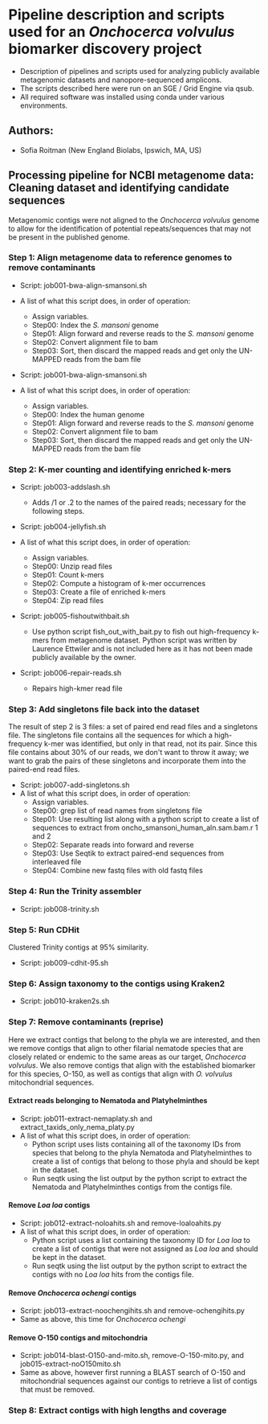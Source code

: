 # Pipeline description and scripts used for an *Onchocerca volvulus* biomarker discovery project
- Description of pipelines and scripts used for analyzing publicly available metagenomic datasets and nanopore-sequenced amplicons.
- The scripts described here were run on an SGE / Grid Engine via qsub.
- All required software was installed using conda under various environments.

## Authors:
- Sofia Roitman (New England Biolabs, Ipswich, MA, US)

## Processing pipeline for NCBI metagenome data: Cleaning dataset and identifying candidate sequences
Metagenomic contigs were not aligned to the *Onchocerca volvulus* genome to allow for the identification of potential repeats/sequences that may not be present in the published genome.

### Step 1: Align metagenome data to reference genomes to remove contaminants
- Script: job001-bwa-align-smansoni.sh
- A list of what this script does, in order of operation:
  - Assign variables.
  - Step00: Index the *S. mansoni* genome
  - Step01: Align forward and reverse reads to the *S. mansoni* genome
  - Step02: Convert alignment file to bam
  - Step03: Sort, then discard the mapped reads and get only the UN-MAPPED reads from the bam file

- Script: job001-bwa-align-smansoni.sh
- A list of what this script does, in order of operation:
  - Assign variables.
  - Step00: Index the human genome
  - Step01: Align forward and reverse reads to the *S. mansoni* genome
  - Step02: Convert alignment file to bam
  - Step03: Sort, then discard the mapped reads and get only the UN-MAPPED reads from the bam file

### Step 2: K-mer counting and identifying enriched k-mers
- Script: job003-addslash.sh
  - Adds /1 or .2 to the names of the paired reads; necessary for the following steps.

- Script: job004-jellyfish.sh
- A list of what this script does, in order of operation:
  - Assign variables.
  - Step00: Unzip read files
  - Step01: Count k-mers
  - Step02: Compute a histogram of k-mer occurrences
  - Step03: Create a file of enriched k-mers
  - Step04: Zip read files

- Script: job005-fishoutwithbait.sh
  - Use python script fish_out_with_bait.py to fish out high-frequency k-mers from metagenome dataset. Python script was written by Laurence Ettwiler and is not included here as it has not been made publicly available by the owner.

- Script: job006-repair-reads.sh
  - Repairs high-kmer read file

### Step 3: Add singletons file back into the dataset
The result of step 2 is 3 files: a set of paired end read files and a singletons file. The singletons file contains all the sequences for which a high-frequency k-mer was identified, but only in that read, not its pair. Since this file contains about 30% of our reads, we don't want to throw it away; we want to grab the pairs of these singletons and incorporate them into the paired-end read files.

- Script: job007-add-singletons.sh
- A list of what this script does, in order of operation:
  - Assign variables.
  - Step00: grep list of read names from singletons file
  - Step01: Use resulting list along with a python script to create a list of sequences to extract from oncho_smansoni_human_aln.sam.bam.r 1 and 2
  - Step02: Separate reads into forward and reverse
  - Step03: Use Seqtik to extract paired-end sequences from interleaved file
  - Step04: Combine new fastq files with old fastq files

### Step 4: Run the Trinity assembler
- Script: job008-trinity.sh

### Step 5: Run CDHit
Clustered Trinity contigs at 95% similarity.
- Script: job009-cdhit-95.sh

### Step 6: Assign taxonomy to the contigs using Kraken2
- Script: job010-kraken2s.sh

### Step 7: Remove contaminants (reprise)
Here we extract contigs that belong to the phyla we are interested, and then we remove contigs that align to other filarial nematode species that are closely related or endemic to the same areas as our target, *Onchocerca volvulus*. We also remove contigs that align with the established biomarker for this species, O-150, as well as contigs that align with *O. volvulus* mitochondrial sequences.

#### Extract reads belonging to Nematoda and Platyhelminthes
- Script: job011-extract-nemaplaty.sh and extract_taxids_only_nema_platy.py
- A list of what this script does, in order of operation:
  - Python script uses lists containing all of the taxonomy IDs from species that belong to the phyla Nematoda and Platyhelminthes to create a list of contigs that belong to those phyla and should be kept in the dataset.
  - Run seqtk using the list output by the python script to extract the Nematoda and Platyhelminthes contigs from the contigs file.
 
#### Remove *Loa loa* contigs
- Script: job012-extract-noloahits.sh and remove-loaloahits.py
- A list of what this script does, in order of operation:
  - Python script uses a list containing the taxonomy ID for *Loa loa* to create a list of contigs that were not assigned as *Loa loa* and should be kept in the dataset.
  - Run seqtk using the list output by the python script to extract the contigs with no *Loa loa* hits from the contigs file.

#### Remove *Onchocerca ochengi* contigs
- Script: job013-extract-noochengihits.sh and remove-ochengihits.py
- Same as above, this time for *Onchocerca ochengi*

#### Remove O-150 contigs and mitochondria
- Script: job014-blast-O150-and-mito.sh, remove-O-150-mito.py, and job015-extract-noO150mito.sh
- Same as above, however first running a BLAST search of O-150 and mitochondrial sequences against our contigs to retrieve a list of contigs that must be removed.

### Step 8: Extract contigs with high lengths and coverage




